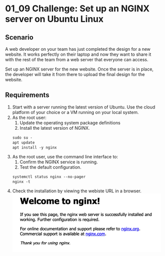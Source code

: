 # 01_09 Challenge: Set up an NGINX server on Ubuntu Linux

## Scenario
A web developer on your team has just completed the design for a new website.  It works perfectly on their laptop and now they want to share it with the rest of the team from a web server that everyone can access.

Set up an NGINX server for the new website.  Once the server is in place, the developer will take it from there to upload the final design for the website.

## Requirements
1. Start with a server running the latest version of Ubuntu.  Use the cloud platform of your choice or a VM running on your local system.
1. As the root user:
    1. Update the operating system package definitions
    1. Install the latest version of NGINX.
    ```
    sudo su -
    apt update
    apt install -y nginx
    ```
1. As the root user, use the command line interface to:
    1. Confirm the NGINX service is running.
    1. Test the default configuration.
    ```
    systemctl status nginx --no-pager
    nginx -t
    ```
1. Check the installation by viewing the webiste URL in a browser.
![Welcome to NGINX](./welcome-to-nginx.png)

